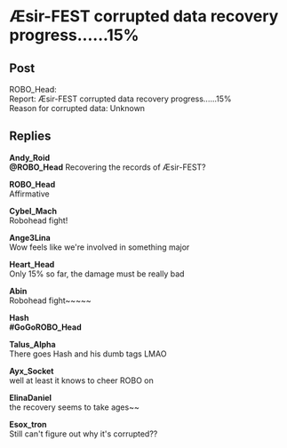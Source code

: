 # Æsir-FEST corrupted data recovery progress......15% 
## Post
ROBO_Head:<br>
Report: Æsir-FEST corrupted data recovery progress......15% <br>
Reason for corrupted data: Unknown


## Replies
**Andy_Roid**<br>
**@ROBO\_Head** Recovering the records of Æsir-FEST?

**ROBO_Head**<br>
Affirmative

**Cybel_Mach**<br>
Robohead fight!

**Ange3Lina**<br>
Wow feels like we're involved in something major

**Heart_Head**<br>
Only 15% so far, the damage must be really bad

**Abin**<br>
Robohead fight~~~~~

**Hash**<br>
**\#GoGoROBO\_Head**

**Talus_Alpha**<br>
There goes Hash and his dumb tags LMAO

**Ayx_Socket**<br>
well at least it knows to cheer ROBO on

**ElinaDaniel**<br>
the recovery seems to take ages~~

**Esox_tron**<br>
Still can't figure out why it's corrupted??

